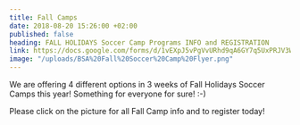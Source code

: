 ```yaml
---
title: Fall Camps
date: 2018-08-20 15:26:00 +02:00
published: false
heading: FALL HOLIDAYS Soccer Camp Programs INFO and REGISTRATION
link: https://docs.google.com/forms/d/1vEXpJ5vPgVvURhd9qA6GY7q5UxPRJV3W7D6jm-7G5GQ/edit
image: "/uploads/BSA%20Fall%20Soccer%20Camp%20Flyer.png"
---
```


We are offering 4 different options in 3 weeks of Fall Holidays Soccer Camps this year! Something for everyone for sure! :-)

Please click on the picture for all Fall Camp info and to register today!